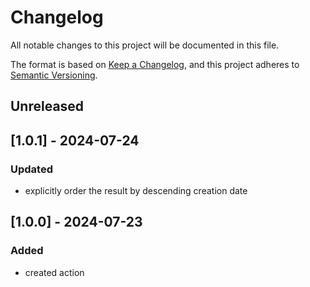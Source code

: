 # Changelog
All notable changes to this project will be documented in this file.

The format is based on [Keep a Changelog](https://keepachangelog.com/en/1.0.0/),
and this project adheres to [Semantic Versioning](https://semver.org/spec/v2.0.0.html).

## Unreleased

## [1.0.1] - 2024-07-24
### Updated
- explicitly order the result by descending creation date

## [1.0.0] - 2024-07-23
### Added
- created action
